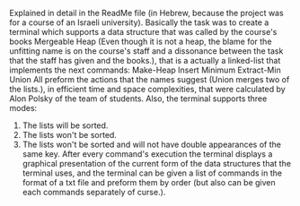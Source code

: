 Explained in detail in the ReadMe file (in Hebrew, because the project was for a course of an Israeli university). 
Basically the task was to create a terminal which supports a data structure that was called by the course's books Mergeable Heap
(Even though it is not a heap, the blame for the unfitting name is on the course's staff and a dissonance between the task that the staff has given and the books.),
that is a actually a linked-list that implements the next commands: 
Make-Heap
Insert
Minimum
Extract-Min
Union
All preform the actions that the names suggest (Union merges two of the lists.), 
in efficient time and space complexities, that were calculated by Alon Polsky of the team of students. Also, the terminal supports three modes:
1. The lists will be sorted.
2. The lists won't be sorted.
3. The lists won't be sorted and will not have double appearances of the same key.
After every command's execution the terminal displays a graphical presentation of the current form of the data structures that the terminal uses,
and the terminal can be given a list of commands in the format of a txt file and preform them by order (but also can be given each commands separately of curse.).
